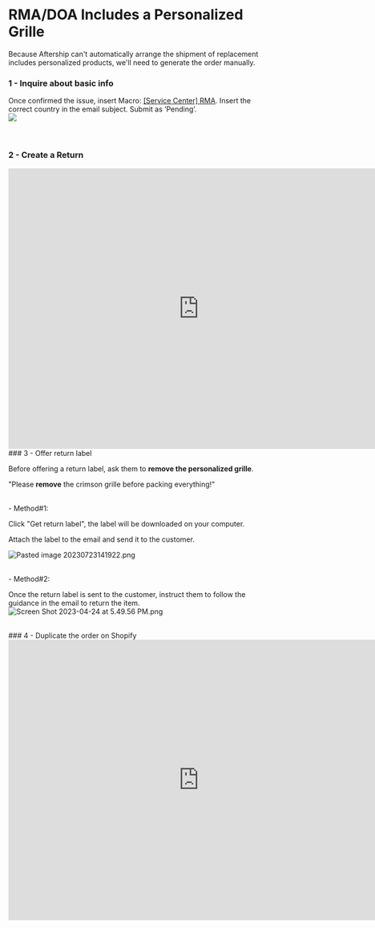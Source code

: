 # RMA/DOA Includes a Personalized Grille

Because Aftership can't automatically arrange the shipment of replacement includes personalized products, we'll need to generate the order manually.
<br>
### 1 - Inquire about basic info
Once confirmed the issue, insert Macro: <u>[Service Center] RMA</u>. Insert the correct country in the email subject. Submit as ‘Pending’.  
    ![](https://lh4.googleusercontent.com/KAG8xtMlvQ-3LweFYg0IfjHp1oYumblzKyDrRke6hFIcQQfhsZ78Zfg4x0UOkhniW2zgzKsbNFfpeqRygj_j-HYHTrIXIzC1-eSbniT4qRXbCl1rmfhC5zLAPLCHhkl75TJdvztYKhWPiOz4qZTNlvcHOVpMVKzqx-sUTXnjGNpAuGcLKLYXQeJXV9uJ)  
<br>
<br>
### 2 - Create a Return

<iframe src="https://docs.google.com/presentation/d/e/2PACX-1vQ3Nvhf-NB8uydO3u-8-iXva9A48PbK1KLtv8HtoIg1T87MxTw33AXtGn1v_YJ_FyExsZRwLQdQ6DF3/embed?start=false&loop=false" frameborder="0" width="760" height="560" allowfullscreen="true" mozallowfullscreen="true" webkitallowfullscreen="true"></iframe>
<br>
### 3 - Offer return label

Before offering a return label, ask them to **remove the personalized grille**.

"Please **remove** the crimson grille before packing everything!"

<br>
- Method#1:

Click "Get return label", the label will be downloaded on your computer.

Attach the label to the email and send it to the customer.

![Pasted image 20230723141922.png](https://pg-support.github.io/supt-km/Media/Pasted%20image%2020230723141922.png)

<br>
- Method#2:

Once the return label is sent to the customer, instruct them to follow the guidance in the email to return the item. ![Screen Shot 2023-04-24 at 5.49.56 PM.png](https://pg-support.github.io/supt-km/Media/Screen%20Shot%202023-04-24%20at%205.49.56%20PM.png)

<br>
### 4 - Duplicate the order on Shopify
<iframe src="https://docs.google.com/presentation/d/e/2PACX-1vSmaNHjItq-Iqz9jDkvXASg5lPtPByuK8hYI7dLbhZfmpCVzGvSDLujF76qxRCVE-Q19oCcl9ACiFjg/embed?start=false&loop=false" frameborder="0" width="760" height="560" allowfullscreen="true" mozallowfullscreen="true" webkitallowfullscreen="true"></iframe>